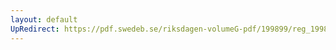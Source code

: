 ```yaml
---
layout: default
UpRedirect: https://pdf.swedeb.se/riksdagen-volumeG-pdf/199899/reg_199899/reg_199899_0134.pdf
---
```

